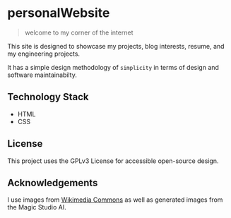 # personalWebsite
> welcome to my corner of the internet

This site is designed to showcase my projects, blog interests, resume, and my engineering projects.

It has a simple design methodology of `simplicity` in terms of design and software maintainabilty.

## Technology Stack

* HTML
* CSS

## License

This project uses the GPLv3 License for accessible open-source design.

## Acknowledgements

I use images from [Wikimedia Commons](https://commons.wikimedia.org/wiki/Main_Page) as well as generated images from the Magic Studio AI.

